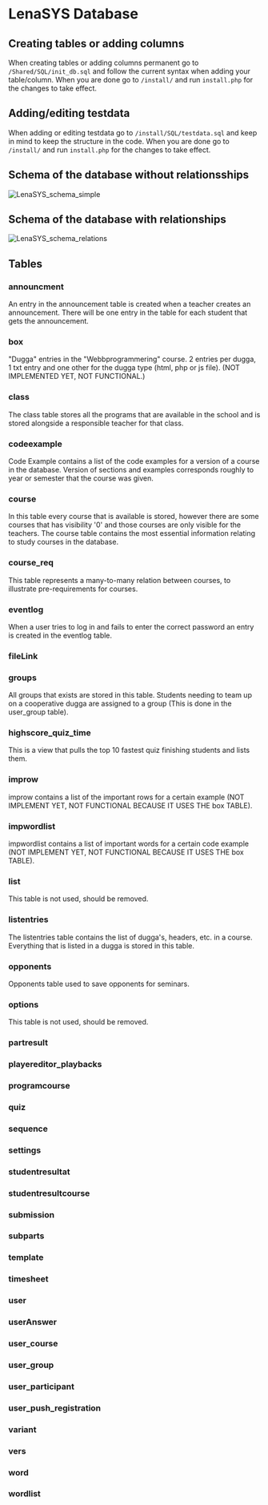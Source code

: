 #  LenaSYS Database

## Creating tables or adding columns
When creating tables or adding columns permanent go to `/Shared/SQL/init_db.sql` and follow the current syntax when adding your table/column. When you are done go to `/install/` and run `install.php` for the changes to take effect.

## Adding/editing testdata
When adding or editing testdata go to `/install/SQL/testdata.sql` and keep in mind to keep the structure in the code. When you are done go to `/install/` and run `install.php` for the changes to take effect.

## Schema of the database without relationsships
![LenaSYS_schema_simple](https://user-images.githubusercontent.com/43996354/81921863-8c278c80-95db-11ea-9140-e3be59bf48ef.png)

## Schema of the database with relationships
![LenaSYS_schema_relations](https://user-images.githubusercontent.com/43996354/81922100-eb859c80-95db-11ea-85e3-2bd4c5685426.png)

## Tables

### announcment
An entry in the announcement table is created when a teacher creates an announcement. There will be one entry in the table for each student that gets the announcement.

### box
"Dugga" entries in the "Webbprogrammering" course. 2 entries per dugga, 1 txt entry and one other for the dugga type (html, php or js file). (NOT IMPLEMENTED YET, NOT FUNCTIONAL.) 

### class
The class table stores all the programs that are available in the school and is stored alongside a responsible teacher for that class.

### codeexample
Code Example contains a list of the code examples for a version of a course in the database. Version of sections and examples corresponds roughly to year or semester that the course was given.

### course
In this table every course that is available is stored, however there are some courses that has visibility '0' and those courses are only visible for the teachers. The course table contains the most essential information relating to study courses in the database.

### course_req
This table represents a many-to-many relation between courses, to illustrate pre-requirements for courses.

### eventlog
When a user tries to log in and fails to enter the correct password an entry is created in the eventlog table.

### fileLink

### groups
All groups that exists are stored in this table. Students needing to team up on a cooperative dugga are assigned to a group (This is done in the user_group table).

### highscore_quiz_time 
This is a view that pulls the top 10 fastest quiz finishing students and lists them.

### improw
improw contains a list of the important rows for a certain example (NOT IMPLEMENT YET, NOT FUNCTIONAL BECAUSE IT USES THE box TABLE).

### impwordlist
impwordlist contains a list of important words for a certain code example (NOT IMPLEMENT YET, NOT FUNCTIONAL BECAUSE IT USES THE box TABLE).

### list
This table is not used, should be removed.

### listentries
The listentries table contains the list of dugga's, headers, etc. in a course. Everything that is listed in a dugga is stored in this table. 

### opponents
Opponents table used to save opponents for seminars.

### options
This table is not used, should be removed.

### partresult

### playereditor_playbacks

### programcourse

### quiz

### sequence

### settings

### studentresultat

### studentresultcourse

### submission

### subparts

### template

### timesheet

### user

### userAnswer

### user_course

### user_group

### user_participant

### user_push_registration

### variant

### vers

### word

### wordlist